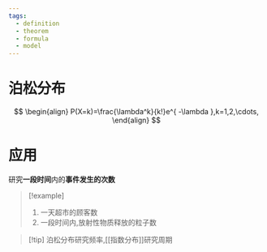 ```yaml
---
tags:
  - definition
  - theorem
  - formula
  - model
---
```

# 泊松分布
$$
\begin{align}
P(X=k)=\frac{\lambda^k}{k!}e^{ -\lambda },k=1,2,\cdots,
\end{align}
$$
# 应用
研究**一段时间**内的**事件发生的次数**
>[!example] 
>1. 一天超市的顾客数
>2. 一段时间内,放射性物质释放的粒子数

>[!tip] 泊松分布研究频率,[[指数分布]]研究周期






